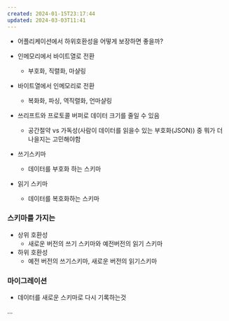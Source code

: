 ```yaml
---
created: 2024-01-15T23:17:44
updated: 2024-03-03T11:41
---
```

- 어플리케이션에서 하위호환성을 어떻게 보장하면 좋을까?

- 인메모리에서 바이트열로 전환
	- 부호화, 직렬화, 마샬링
- 바이트열에서 인메모리로 전환
	- 복화화, 파싱, 역직렬화, 언마샬링

- 쓰리프트와 프로토콜 버퍼로 데이터 크기를 줄일 수 있음
	- 공간절약 vs 가독성(사람이 데이터를 읽을수 있는 부호화(JSON)) 중 뭐가 더 나을지는 고민해야함

- 쓰기스키마
	- 데이터를 부호화 하는 스키마

- 읽기 스키마
	- 데이터를 복호화하는 스키마

### 스키마를 가지는 
- 상위 호환성
	- 새로운 버전의 쓰기 스키마와 예전버전의 읽기 스키마
- 하위 호환성
	- 예전 버전의 쓰기스키마, 새로운 버전의 읽기스키마

### 마이그레이션
- 데이터를 새로운 스키마로 다시 기록하는것


...